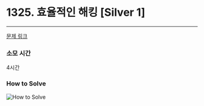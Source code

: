# 1325. 효율적인 해킹 [Silver 1]
---
[문제 링크](https://www.acmicpc.net/problem/1325)

### 소모 시간
4시간

### How to Solve
![How to Solve](http://www.junhyoung.info/wp-content/uploads/2024/07/1325.howToSolve.jpg)
